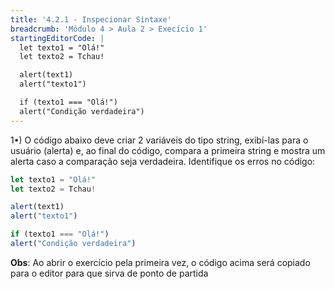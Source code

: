 ```yaml
---
title: '4.2.1 - Inspecionar Sintaxe'
breadcrumb: 'Módulo 4 > Aula 2 > Execício 1'
startingEditorCode: | 
  let texto1 = "Olá!"
  let texto2 = Tchau!

  alert(text1)
  alert("texto1")

  if (texto1 === "Olá!")
  alert("Condição verdadeira")
---
```


1•) O código abaixo deve criar 2 variáveis do tipo string, exibí-las para o usuário (alerta) e, ao final do código, compara a primeira string e mostra um alerta caso a comparação seja verdadeira. Identifique os erros no código:

```js
let texto1 = "Olá!"
let texto2 = Tchau!

alert(text1)
alert("texto1")

if (texto1 === "Olá!")
alert("Condição verdadeira")
```

**Obs**: Ao abrir o exercício pela primeira vez, o código acima será copiado para o editor para que sirva de ponto de partida

